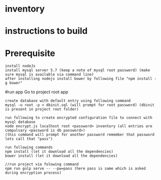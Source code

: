 # inventory
# instructions to build

# Prerequisite
    install nodeJs
    install mysql server 5.7 (keep a note of mysql root password) (make sure mysql is available via command line)
    after installing nodejs install bower by following file "npm install -g bower"
    
#run app
	Go to project root app
	
    create database with default entry using following command
    mysql -u root -p < dbinit.sql (will prompt for root password) (dbinit is present in project root folder)
   
    run following to create encrypted configuration file to connect with mysql database
    node encrypt.js localhost root <password> inventory (all entries are compulsary <password is db password>)
    (this command will prompt for another password remember that password lets call that "pass")
	
	run following commands
	npm install (let it download all the dependencies)
	bower install (let it download all the dependencies)
	
    //run project via folowing command 
    npm run gulp serve -- --pw=pass (here pass is same which is asked during encryption process)
